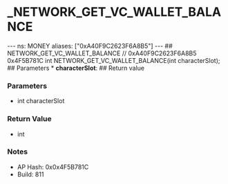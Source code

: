 # _NETWORK_GET_VC_WALLET_BALANCE

--- ns: MONEY aliases: ["0xA40F9C2623F6A8B5"] --- ## NETWORK_GET_VC_WALLET_BALANCE  // 0xA40F9C2623F6A8B5 0x4F5B781C int NETWORK_GET_VC_WALLET_BALANCE(int characterSlot);  ## Parameters * **characterSlot**:  ## Return value

### Parameters
* int characterSlot

### Return Value
* int

### Notes
* AP Hash: 0x0x4F5B781C
* Build: 811


